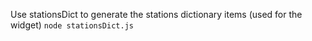 Use stationsDict to generate the stations dictionary items (used for the widget)
`node stationsDict.js`